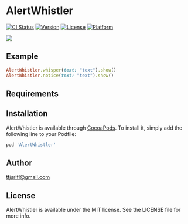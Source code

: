 # AlertWhistler

[![CI Status](https://img.shields.io/travis/redleesg/AlertWhistler.svg?style=flat)](https://travis-ci.org/redleesg/AlertWhistler)
[![Version](https://img.shields.io/cocoapods/v/AlertWhistler.svg?style=flat)](https://cocoapods.org/pods/AlertWhistler)
[![License](https://img.shields.io/cocoapods/l/AlertWhistler.svg?style=flat)](https://cocoapods.org/pods/AlertWhistler)
[![Platform](https://img.shields.io/cocoapods/p/AlertWhistler.svg?style=flat)](https://cocoapods.org/pods/AlertWhistler)

<img src="https://github.com/redleesg/AlertWhistler/tree/master/Demo/demo.gif">

## Example

```ruby
AlertWhistler.whisper(text: "text").show()
AlertWhistler.notice(text: "text").show()
```

## Requirements

## Installation

AlertWhistler is available through [CocoaPods](https://cocoapods.org). To install
it, simply add the following line to your Podfile:

```ruby
pod 'AlertWhistler'
```

## Author

ttjsrlfl@gmail.com

## License

AlertWhistler is available under the MIT license. See the LICENSE file for more info.
